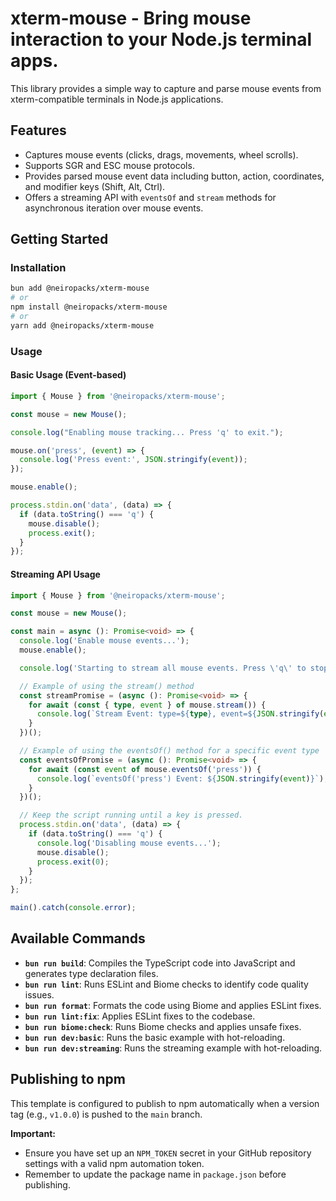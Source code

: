 # xterm-mouse - Bring mouse interaction to your Node.js terminal apps.

This library provides a simple way to capture and parse mouse events from xterm-compatible terminals in Node.js applications.

## Features

*   Captures mouse events (clicks, drags, movements, wheel scrolls).
*   Supports SGR and ESC mouse protocols.
*   Provides parsed mouse event data including button, action, coordinates, and modifier keys (Shift, Alt, Ctrl).
*   Offers a streaming API with `eventsOf` and `stream` methods for asynchronous iteration over mouse events.

## Getting Started

### Installation

```bash
bun add @neiropacks/xterm-mouse
# or
npm install @neiropacks/xterm-mouse
# or
yarn add @neiropacks/xterm-mouse
```

### Usage

#### Basic Usage (Event-based)

```typescript
import { Mouse } from '@neiropacks/xterm-mouse';

const mouse = new Mouse();

console.log("Enabling mouse tracking... Press 'q' to exit.");

mouse.on('press', (event) => {
  console.log('Press event:', JSON.stringify(event));
});

mouse.enable();

process.stdin.on('data', (data) => {
  if (data.toString() === 'q') {
    mouse.disable();
    process.exit();
  }
});
```

#### Streaming API Usage

```typescript
import { Mouse } from '@neiropacks/xterm-mouse';

const mouse = new Mouse();

const main = async (): Promise<void> => {
  console.log('Enable mouse events...');
  mouse.enable();

  console.log('Starting to stream all mouse events. Press \'q\' to stop.');

  // Example of using the stream() method
  const streamPromise = (async (): Promise<void> => {
    for await (const { type, event } of mouse.stream()) {
      console.log(`Stream Event: type=${type}, event=${JSON.stringify(event)}`);
    }
  })();

  // Example of using the eventsOf() method for a specific event type
  const eventsOfPromise = (async (): Promise<void> => {
    for await (const event of mouse.eventsOf('press')) {
      console.log(`eventsOf('press') Event: ${JSON.stringify(event)}`);
    }
  })();

  // Keep the script running until a key is pressed.
  process.stdin.on('data', (data) => {
    if (data.toString() === 'q') {
      console.log('Disabling mouse events...');
      mouse.disable();
      process.exit(0);
    }
  });
};

main().catch(console.error);
```

## Available Commands

*   **`bun run build`**: Compiles the TypeScript code into JavaScript and generates type declaration files.
*   **`bun run lint`**: Runs ESLint and Biome checks to identify code quality issues.
*   **`bun run format`**: Formats the code using Biome and applies ESLint fixes.
*   **`bun run lint:fix`**: Applies ESLint fixes to the codebase.
*   **`bun run biome:check`**: Runs Biome checks and applies unsafe fixes.
*   **`bun run dev:basic`**: Runs the basic example with hot-reloading.
*   **`bun run dev:streaming`**: Runs the streaming example with hot-reloading.

## Publishing to npm

This template is configured to publish to npm automatically when a version tag (e.g., `v1.0.0`) is pushed to the `main` branch.

**Important:**
*   Ensure you have set up an `NPM_TOKEN` secret in your GitHub repository settings with a valid npm automation token.
*   Remember to update the package name in `package.json` before publishing.
